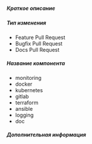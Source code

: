 ##### Краткое описание
<!--- Описание изменения -->

##### Тип изменения
<!--- Выбрать  один из пунктов -->

- Feature Pull Request
- Bugfix Pull Request
- Docs Pull Request

##### Название компонента
<!--- название измененных компонент -->

- monitoring
- docker
- kubernetes
- gitlab
- terraform
- ansible
- logging
- doc

##### Дополнительная информация

<!--- Вывод команд вставлять здесь -->
```

```

